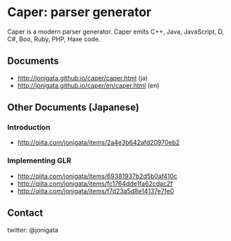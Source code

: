 # Caper: parser generator

Caper is a modern parser generator.
Caper emits C++, Java, JavaScript, D, C#, Boo, Ruby, PHP, Haxe code.

## Documents

* http://jonigata.github.io/caper/caper.html (ja)
* http://jonigata.github.io/caper/en/caper.html (en)

## Other Documents (Japanese)

### Introduction

* http://qiita.com/jonigata/items/2a4e3b642afd20970eb2

### Implementing GLR

* http://qiita.com/jonigata/items/69381937b2d5b0af410c
* http://qiita.com/jonigata/items/fc1764dde1fa62cdac2f
* http://qiita.com/jonigata/items/f7d23a5d8e14137e7fe0

## Contact

twitter: @jonigata
